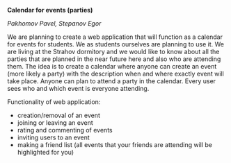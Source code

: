 **Calendar for events (parties)**

*Pakhomov Pavel, Stepanov Egor*

We are planning to create a web application that will function as a calendar
	for events for students. We as students ourselves are planning to use it. 
	We are living at the Strahov dormitory and we would like to know about all 
	the parties that are planned in the near future here and also 
	who are attending them. The idea is to create a calendar where anyone can 
	create an event (more likely a party) with the description when and where 
	exactly event will take place. Anyone can plan to attend a party in the calendar.
	Every user sees who and which event is everyone attending.

Functionality of web application:

*  creation/removal of an event 
*  joining or leaving an event
*  rating and commenting of events
*  inviting users to an event
*  making a friend list (all events that your friends are attending will be highlighted for you) 
